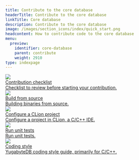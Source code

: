 ```yaml
---
title: Contribute to the core database
headerTitle: Contribute to the core database
linkTitle: Core database
description: Contribute to the core database
image: /images/section_icons/index/quick_start.png
headcontent: How to contribute code to the core database
menu:
  preview:
    identifier: core-database
    parent: contribute
    weight: 2910
type: indexpage
---
```

<div class="row">
  <div class="col-12 col-md-6 col-lg-12 col-xl-6">
    <a class="section-link icon-offset" href="checklist/">
      <div class="head">
        <img class="icon" src="/images/section_icons/deploy/checklist.png" aria-hidden="true" />
        <div class="title">Contribution checklist</div>
      </div>
      <div class="body">
        Checklist to review before starting your contribution.
      </div>
    </a>
  </div>

  <div class="col-12 col-md-6 col-lg-12 col-xl-6">
    <a class="section-link icon-offset" href="build-from-src-macos/">
      <div class="head">
        <img class="icon" src="/images/section_icons/index/troubleshoot.png" aria-hidden="true" />
        <div class="title">Build from source</div>
      </div>
      <div class="body">
        Building binaries from source.
      </div>
    </a>
  </div>

  <div class="col-12 col-md-6 col-lg-12 col-xl-6">
    <a class="section-link icon-offset" href="clion-setup/">
      <div class="head">
        <img class="icon" src="/images/section_icons/index/admin.png" aria-hidden="true" />
        <div class="title">Configure a CLion project</div>
      </div>
      <div class="body">
        Configure a project in CLion, a C/C++ IDE.
      </div>
    </a>
  </div>

  <div class="col-12 col-md-6 col-lg-12 col-xl-6">
    <a class="section-link icon-offset" href="run-unit-tests/">
      <div class="head">
        <img class="icon" src="/images/section_icons/explore/json_documents.png" aria-hidden="true" />
        <div class="title">Run unit tests</div>
      </div>
      <div class="body">
        Run unit tests.
      </div>
    </a>
  </div>

  <div class="col-12 col-md-6 col-lg-12 col-xl-6">
    <a class="section-link icon-offset" href="coding-style/">
      <div class="head">
        <img class="icon" src="/images/section_icons/architecture/concepts.png" aria-hidden="true" />
        <div class="title">Coding style</div>
      </div>
      <div class="body">
        YugabyteDB coding style guide, primarily for C/C++.
      </div>
    </a>
  </div>
</div>
